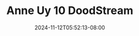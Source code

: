 --- 
title: "Anne Uy 10  DoodStream"
description: "video bokep Anne Uy 10  DoodStream telegram video full new"
date: 2024-11-12T05:52:13-08:00
file_code: "fnw6vz3g1j6o"
draft: false
cover: "pe84mkio5rmhsdzj.jpg"
tags: ["Anne", "DoodStream", "bokep-indo", "bokep-viral", "bokep-ig"]
length: 46
fld_id: "1483151"
foldername: "Anne uy"
categories: ["Anne uy"]
views: 0
---